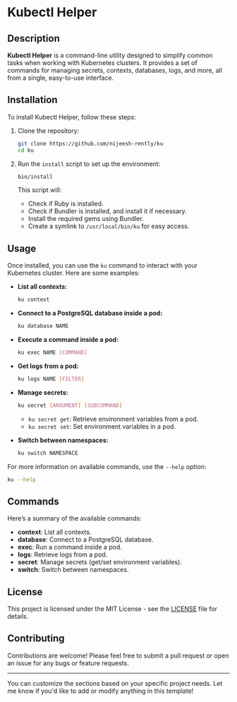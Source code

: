 # Kubectl Helper

## Description

**Kubectl Helper** is a command-line utility designed to simplify common tasks when working with Kubernetes clusters. It provides a set of commands for managing secrets, contexts, databases, logs, and more, all from a single, easy-to-use interface.

## Installation

To install Kubectl Helper, follow these steps:

1. Clone the repository:

   ```bash
   git clone https://github.com/nijeesh-rently/ku
   cd ku
   ```

2. Run the `install` script to set up the environment:

   ```bash
   bin/install
   ```

   This script will:
   - Check if Ruby is installed.
   - Check if Bundler is installed, and install it if necessary.
   - Install the required gems using Bundler.
   - Create a symlink to `/usr/local/bin/ku` for easy access.

## Usage

Once installed, you can use the `ku` command to interact with your Kubernetes cluster. Here are some examples:

- **List all contexts:**

  ```bash
  ku context
  ```

- **Connect to a PostgreSQL database inside a pod:**

  ```bash
  ku database NAME
  ```

- **Execute a command inside a pod:**

  ```bash
  ku exec NAME [COMMAND]
  ```

- **Get logs from a pod:**

  ```bash
  ku logs NAME [FILTER]
  ```

- **Manage secrets:**

  ```bash
  ku secret [ARGUMENT] [SUBCOMMAND]
  ```

  - `ku secret get`: Retrieve environment variables from a pod.
  - `ku secret set`: Set environment variables in a pod.

- **Switch between namespaces:**

  ```bash
  ku switch NAMESPACE
  ```

For more information on available commands, use the `--help` option:

```bash
ku --help
```

## Commands

Here’s a summary of the available commands:

- **context**: List all contexts.
- **database**: Connect to a PostgreSQL database.
- **exec**: Run a command inside a pod.
- **logs**: Retrieve logs from a pod.
- **secret**: Manage secrets (get/set environment variables).
- **switch**: Switch between namespaces.

## License

This project is licensed under the MIT License - see the [LICENSE](LICENSE) file for details.

## Contributing

Contributions are welcome! Please feel free to submit a pull request or open an issue for any bugs or feature requests.

---

You can customize the sections based on your specific project needs. Let me know if you'd like to add or modify anything in this template!
